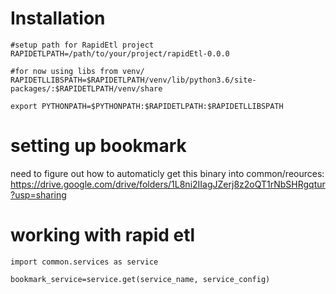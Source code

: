 
<H1>Installation</H1>

```
#setup path for RapidEtl project
RAPIDETLPATH=/path/to/your/project/rapidEtl-0.0.0

#for now using libs from venv/
RAPIDETLLIBSPATH=$RAPIDETLPATH/venv/lib/python3.6/site-packages/:$RAPIDETLPATH/venv/share

export PYTHONPATH=$PYTHONPATH:$RAPIDETLPATH:$RAPIDETLLIBSPATH

```

<H1> setting up bookmark</H1>

need to figure out how to automaticly get this binary into common/reources:
https://drive.google.com/drive/folders/1L8ni2IIagJZerj8z2oQT1rNbSHRgqtur?usp=sharing

<H1> working with rapid etl</H1>

```
import common.services as service

bookmark_service=service.get(service_name, service_config)

```
